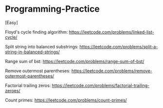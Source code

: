 # Programming-Practice

[Easy]

Floyd's cycle finding algorithm: https://leetcode.com/problems/linked-list-cycle/

Split string into balanced substrings: https://leetcode.com/problems/split-a-string-in-balanced-strings/

Range sum of bst: https://leetcode.com/problems/range-sum-of-bst/

Remove outermost parentheses: https://leetcode.com/problems/remove-outermost-parentheses/

Factorial trailing zeros: https://leetcode.com/problems/factorial-trailing-zeroes/ 

Count primes: https://leetcode.com/problems/count-primes/

